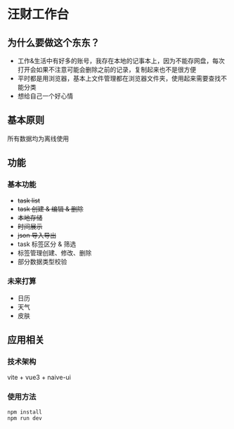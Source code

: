 # 汪财工作台

## 为什么要做这个东东？
- 工作&生活中有好多的账号，我存在本地的记事本上，因为不能存网盘，每次打开会如果不注意可能会删除之前的记录，复制起来也不是很方便
- 平时都是用浏览器，基本上文件管理都在浏览器文件夹，使用起来需要查找不能分类
- 想给自己一个好心情

## 基本原则
所有数据均为离线使用

## 功能

### 基本功能
- <del>task list</del>
- <del>task 创建 & 编辑 & 删除</del>
- <del>本地存储</del>
- <del>时间展示</del>
- <del>json 导入导出</del>
- task 标签区分 & 筛选
- 标签管理创建、修改、删除
- 部分数据类型校验
### 未来打算
- 日历
- 天气
- 皮肤

## 应用相关
### 技术架构
vite + vue3 + naive-ui
### 使用方法
`````
npm install 
npm run dev
`````
